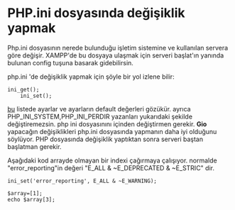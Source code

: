 # PHP.ini dosyasında değişiklik yapmak
Php.ini dosyasının nerede bulunduğu işletim sistemine ve kullanılan servera göre değişir.
XAMPP'de bu dosyaya ulaşmak için serveri başlat'ın yanında bulunan config tuşuna basarak gidebilirsin.

php.ini 'de değişiklik yapmak için şöyle bir  yol izlene bilir:
```
ini_get();
    ini_set();
```
[bu](https://www.php.net/manual/en/ini.list.php) listede ayarlar ve ayarların default değerleri gözükür. ayrıca PHP_INI_SYSTEM,PHP_INI_PERDIR yazanları yukarıdaki şekilde değiştiremezsin. php ini dosyasınını içinden değiştirmen gerekir.
**Gio** yapacağın değişiklikleri php.ini dosyasında yapmanın daha iyi olduğunu söylüyor.
PHP dosyasında değişiklik yaptıktan sonra serveri baştan başlatman gerekir.

Aşağıdaki kod arrayde olmayan bir indexi çağırmaya çalışıyor. normalde "error_reporting"in değeri "E_ALL & ~E_DEPRECATED & ~E_STRIC" dir.
```
ini_set('error_reporting', E_ALL & ~E_WARNING);

$array=[1];
echo $array[3];
```
